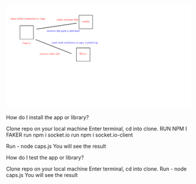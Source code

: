 



![sockets](sockets.png "Reverse")



How do I install the app or library?

Clone repo on your local machine
Enter terminal, cd into clone.
RUN NPM I FAKER
run npm i socket.io
run npm i socket.io-client

Run - node caps.js
You will see the result

How do I test the app or library? 

Clone repo on your local machine
Enter terminal, cd into clone.
Run - node caps.js
You will see the result


